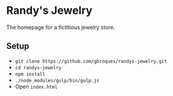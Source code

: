 # Randy's Jewelry
The homepage for a fictitious jewelry store.

## Setup
- `git clone https://github.com/gbroques/randys-jewelry.git`
- `cd randys-jewelry`
- `npm install`
- `./node_modules/gulp/bin/gulp.js`
- Open `index.html`

